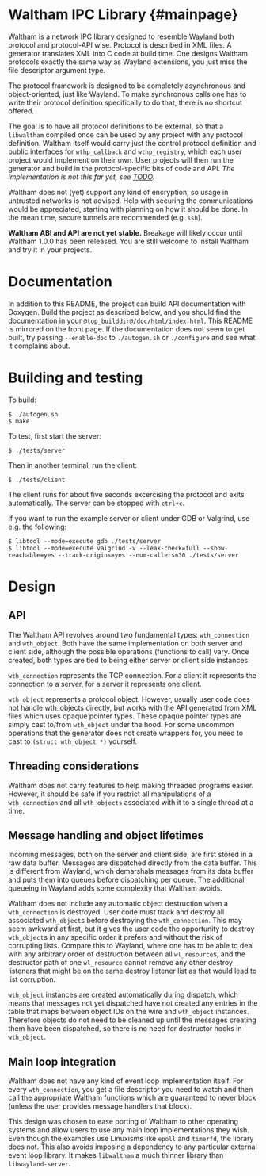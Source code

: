 Waltham IPC Library                                      {#mainpage}
===================

[Waltham] is a network IPC library designed to resemble [Wayland] both
protocol and protocol-API wise. Protocol is described in XML files. A
generator translates XML into C code at build time. One designs Waltham
protocols exactly the same way as Wayland extensions, you just miss the
file descriptor argument type.

The protocol framework is designed to be completely asynchronous and
object-oriented, just like Wayland. To make synchronous calls one has
to write their protocol definition specifically to do that, there is no
shortcut offered.

The goal is to have all protocol definitions to be external, so that a
`libwaltham` compiled once can be used by any project with any protocol
definition. Waltham itself would carry just the control protocol
definition and public interfaces for `wthp_callback` and
`wthp_registry`, which each user project would implement on their own.
User projects will then run the generator and build in the
protocol-specific bits of code and API. *The implementation is not this
far yet, see [TODO](TODO).*

Waltham does not (yet) support any kind of encryption, so usage in
untrusted networks is not advised. Help with securing the
communications would be appreciated, starting with planning on how it
should be done. In the mean time, secure tunnels are recommended (e.g.
`ssh`).

**Waltham ABI and API are not yet stable.** Breakage will likely occur
until Waltham 1.0.0 has been released. You are still welcome to install
Waltham and try it in your projects.


Documentation
=============

In addition to this README, the project can build API documentation
with Doxygen. Build the project as described below, and you should find
the documentation in your `@top_builddir@/doc/html/index.html`. This
README is mirrored on the front page. If the documentation does not
seem to get built, try passing `--enable-doc` to `./autogen.sh` or
`./configure` and see what it complains about.


Building and testing
====================

To build:
```
$ ./autogen.sh
$ make
```

To test, first start the server:
```
$ ./tests/server
```

Then in another terminal, run the client:
```
$ ./tests/client
```

The client runs for about five seconds excercising the protocol and
exits automatically. The server can be stopped with `ctrl+c`.

If you want to run the example server or client under GDB or Valgrind,
use e.g. the following:
```
$ libtool --mode=execute gdb ./tests/server
$ libtool --mode=execute valgrind -v --leak-check=full --show-reachable=yes --track-origins=yes --num-callers=30 ./tests/server
```


Design
======

API
---

The Waltham API revolves around two fundamental types: `wth_connection`
and `wth_object`. Both have the same implementation on both server
and client side, although the possible operations (functions to call)
vary. Once created, both types are tied to being either server or
client side instances.

`wth_connection` represents the TCP connection. For a client it
represents the connection to a server, for a server it represents one
client.

`wth_object` represents a protocol object. However, usually user code
does not handle wth_objects directly, but works with the API generated
from XML files which uses opaque pointer types. These opaque pointer
types are simply cast to/from `wth_object` under the hood. For some
uncommon operations that the generator does not create wrappers for,
you need to cast to `(struct wth_object *)` yourself.

Threading considerations
------------------------

Waltham does not carry features to help making threaded programs
easier. However, it should be safe if you restrict all manipulations of
a `wth_connection` and all `wth_objects` associated with it to a single
thread at a time.

Message handling and object lifetimes
-------------------------------------

Incoming messages, both on the server and client side, are first stored
in a raw data buffer. Messages are dispatched directly from the data
buffer. This is different from Wayland, which demarshals messages from
its data buffer and puts them into queues before dispatching per queue.
The additional queueing in Wayland adds some complexity that Waltham
avoids.

Waltham does not include any automatic object destruction when a
`wth_connection` is destroyed. User code must track and destroy all
associated `wth_object`s before destroying the `wth_connection`. This
may seem awkward at first, but it gives the user code the opportunity
to destroy `wth_object`s in any specific order it prefers and without
the risk of corrupting lists. Compare this to Wayland, where one has to
be able to deal with any arbitrary order of destruction between all
`wl_resource`s, and the destructor path of one `wl_resource` cannot
remove any other destroy listeners that might be on the same destroy
listener list as that would lead to list corruption.

`wth_object` instances are created automatically during dispatch, which
means that messages not yet dispatched have not created any entries in
the table that maps between object IDs on the wire and `wth_object`
instances. Therefore objects do not need to be cleaned up until the
messages creating them have been dispatched, so there is no need for
destructor hooks in `wth_object`.

Main loop integration
---------------------

Waltham does not have any kind of event loop implementation itself. For
every `wth_connection`, you get a file descriptor you need to watch and
then call the appropriate Waltham functions which are guaranteed to
never block (unless the user provides message handlers that block).

This design was chosen to ease porting of Waltham to other operating
systems and allow users to use any main loop implementations they wish.
Even though the examples use Linuxisms like `epoll` and `timerfd`, the
library does not. This also avoids imposing a dependency to any
particular external event loop library. It makes `libwaltham` a much
thinner library than `libwayland-server`.


[Waltham]: https://a.github.url.invalid
[Wayland]: https://wayland.freedesktop.org/
